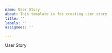 ```yaml
---
name: User Story
about: This template is for creating user story
title: ''
labels: ''
assignees: ''

---
```


User Story

